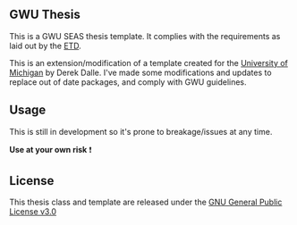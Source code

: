 ## GWU Thesis

This is a GWU SEAS thesis template. 
It complies with the requirements as laid out by the [ETD](http://library.gwu.edu/etd/formatting-content).

This is an extension/modification of a template created for the [University of Michigan](http://www-personal.umich.edu/~dalle/codes/thesis-umich/) by Derek Dalle.
I've made some modifications and updates to replace out of date packages, and comply with GWU guidelines.

## Usage

This is still in development so it's prone to breakage/issues at any time.

**Use at your own risk** :exclamation:

## License 

This thesis class and template are released under the [GNU General Public License v3.0](http://www.gnu.org/licenses/gpl-3.0.html) 
